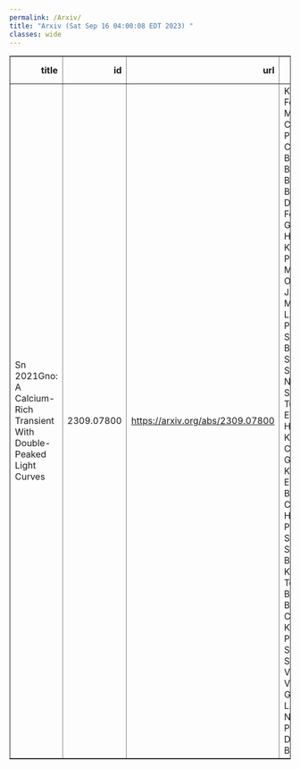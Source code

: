 ```yaml
---
permalink: /Arxiv/
title: "Arxiv (Sat Sep 16 04:00:08 EDT 2023) "
classes: wide
---
```

<table border="1" class="dataframe">
  <thead>
    <tr style="text-align: right;">
      <th>title</th>
      <th>id</th>
      <th>url</th>
      <th>authors</th>
      <th>Local Authors</th>
    </tr>
  </thead>
  <tbody>
    <tr>
      <td>Sn 2021Gno: A Calcium-Rich Transient With Double-Peaked Light Curves</td>
      <td>2309.07800</td>
      <td><a href="https://arxiv.org/abs/2309.07800" target="_blank">https://arxiv.org/abs/2309.07800</a></td>
      <td>K. Ertini, G. Folatelli, L. Martinez, M. C. Bersten, J. P. Anderson, C. Ashall, E. Baron, S. Bose, P. J. Brown, C. Burns, J. M. Derkacy, L. Ferrari, L. Galbany, E. Hsiao, S. Kumar, J. Lu, P. Mazzali, N. Morrell, M. Orellana, P. J. Pessi, M. M. Phillips, A. L. Piro, A. Polin, M. Shahbandeh, B. J. Shappee, M. Stritzinger, N. B. Suntzeff, M. Tucker, N. Elias-Rosa, H. Kuncarayakti, C. P. Gutiérrez, A. Kozyreva, T. E. Müller-Bravo, T. -W. Chen, J. T. Hinkle, A. V. Payne, P. Székely, T. Szalai, B. Barna, R. Könyves-Tóth, D. Bánhidi, I. B. Bíró, I. Csányi, L. Kriskovits, A. Pál, Zs. Szabó, R. Szakáts, K. Vida, J. Vinkó, M. Gromadzki, L. Harvey, M. Nicholl, E. Paraskeva, D. R. Young, B. Englert</td>
      <td>Michael Tucker, Subhash Bose</td>
    </tr>
  </tbody>
</table>